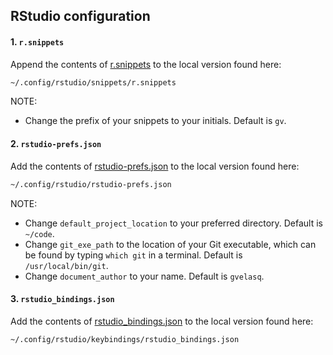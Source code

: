 ## RStudio configuration

#### 1. `r.snippets`

Append the contents of [r.snippets](https://github.com/gvelasq/dotfiles/blob/main/rstudio/r.snippets) to the local version found here:

```bash
~/.config/rstudio/snippets/r.snippets
```

NOTE:

- Change the prefix of your snippets to your initials. Default is `gv`.

#### 2. `rstudio-prefs.json`

Add the contents of [rstudio-prefs.json](https://github.com/gvelasq/dotfiles/blob/main/rstudio/rstudio-prefs.json) to the local version found here:

```bash
~/.config/rstudio/rstudio-prefs.json
```

NOTE:

- Change `default_project_location` to your preferred directory. Default is `~/code`.
- Change `git_exe_path` to the location of your Git executable, which can be found by typing `which git` in a terminal. Default is `/usr/local/bin/git`.
- Change `document_author` to your name. Default is `gvelasq`.

#### 3. `rstudio_bindings.json`

Add the contents of [rstudio_bindings.json](https://github.com/gvelasq/dotfiles/blob/main/rstudio/rstudio_bindings.json) to the local version found here:

```bash
~/.config/rstudio/keybindings/rstudio_bindings.json
```

